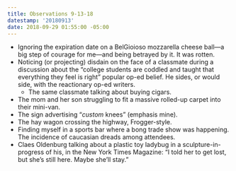 ```yaml
---
title: Observations 9-13-18
datestamp: '20180913'
date: 2018-09-29 01:55:00 -05:00
---
```


- Ignoring the expiration date on a BelGioioso mozzarella cheese ball—a big step of courage for me—and being betrayed by it. It was rotten.
- Noticing (or projecting) disdain on the face of a classmate during a discussion about the “college students are coddled and taught that everything they feel is right” popular op-ed belief. He sides, or would side, with the reactionary op-ed writers.
	- The same classmate talking about buying cigars.
- The mom and her son struggling to fit a massive rolled-up carpet into their mini-van.
- The sign advertising “*custom* knees” (emphasis mine).
- The hay wagon crossing the highway, Frogger-style.
- Finding myself in a sports bar where a bong trade show was happening. The incidence of caucasian dreads among attendees.
- Claes Oldenburg talking about a plastic toy ladybug in a sculpture-in-progress of his, in the New York Times Magazine: “I told her to get lost, but she’s still here. Maybe she’ll stay.”
